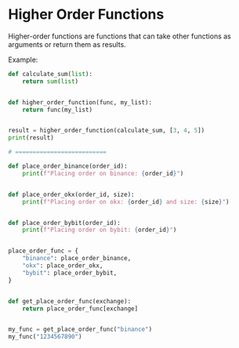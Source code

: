 # Higher Order Functions

Higher-order functions are functions that can take other functions as arguments or return them as results.

Example:

```python
def calculate_sum(list):
    return sum(list)


def higher_order_function(func, my_list):
    return func(my_list)


result = higher_order_function(calculate_sum, [3, 4, 5])
print(result)

# ==========================

def place_order_binance(order_id):
    print(f"Placing order on binance: {order_id}")


def place_order_okx(order_id, size):
    print(f"Placing order on okx: {order_id} and size: {size}")


def place_order_bybit(order_id):
    print(f"Placing order on bybit: {order_id}")


place_order_func = {
    "binance": place_order_binance,
    "okx": place_order_okx,
    "bybit": place_order_bybit,
}


def get_place_order_func(exchange):
    return place_order_func[exchange]


my_func = get_place_order_func("binance")
my_func("1234567890")
```
